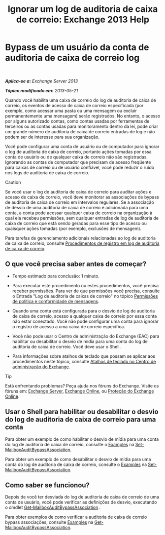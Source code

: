 ﻿---
title: 'Ignorar um log de auditoria de caixa de correio: Exchange 2013 Help'
TOCTitle: Bypass de um usuário da conta de auditoria de caixa de correio log
ms:assetid: 98a87071-fe31-4b67-beb8-a73799e54df2
ms:mtpsurl: https://technet.microsoft.com/pt-br/library/Ff461934(v=EXCHG.150)
ms:contentKeyID: 50486241
ms.date: 05/22/2018
mtps_version: v=EXCHG.150
ms.translationtype: MT
---

# Bypass de um usuário da conta de auditoria de caixa de correio log

 

_**Aplica-se a:** Exchange Server 2013_

_**Tópico modificado em:** 2013-05-21_

Quando você habilita uma caixa de correio do log de auditoria de caixa de correio, os eventos de acesso de caixa de correio especificada (por exemplo, como acessar uma pasta ou uma mensagem ou excluir permanentemente uma mensagem) serão registrados. No entanto, o acesso por alguns autorizado contas, como contas usadas por ferramentas de terceiros ou as contas usadas para monitoramento dentro da lei, pode criar um grande número de auditoria de caixa de correio entradas de log e não podem ser de interesse para sua organização.

Você pode configurar uma conta de usuário ou de computador para ignorar o log de auditoria de caixa de correio, portanto ações tomadas por essa conta de usuário ou de qualquer caixa de correio não são registradas. Ignorando as contas de computador que precisam de acesso freqüente para caixas de correio ou de usuário confiável, você pode reduzir o ruído nos logs de auditoria de caixa de correio.


> [!CAUTION]
> Se você usar o log de auditoria de caixa de correio para auditar ações e acesso de caixa de correio, você deve monitorar as associações de bypass de auditoria de caixa de correio em intervalos regulares. Se a associação de desvio de uma auditoria de caixa de correio é adicionada para uma conta, a conta pode acessar qualquer caixa de correio na organização à qual ela recebeu permissões, sem qualquer entradas de log de auditoria de caixa de correio que está sendo geradas para esse tipo de acesso ou quaisquer ações tomadas (por exemplo, exclusões de mensagem).



Para tarefas de gerenciamento adicionais relacionadas ao log de auditoria de caixa de correio, consulte [Procedimentos de registro em log de auditoria de caixa de correio](mailbox-audit-logging-procedures-exchange-2013-help.md).

## O que você precisa saber antes de começar?

  - Tempo estimado para conclusão: 1 minuto.

  - Para executar este procedimento ou estes procedimentos, você precisa receber permissões. Para ver de que permissões você precisa, consulte o Entrada "Log de auditoria de caixas de correio" no tópico [Permissões de política e conformidade de mensagens](messaging-policy-and-compliance-permissions-exchange-2013-help.md).

  - Quando uma conta está configurada para o desvio de log de auditoria de caixa de correio, acesso a qualquer caixa de correio por essa conta não estar conectado. Você não pode configurar uma conta para ignorar o registro de acesso a uma caixa de correio específica.

  - Você não pode usar o Centro de administração do Exchange (EAC) para habilitar ou desabilitar o desvio de mídia para uma conta do log de auditoria de caixa de correio. Você deve usar o Shell.

  - Para informações sobre atalhos de teclado que possam se aplicar aos procedimentos neste tópico, consulte [Atalhos de teclado no Centro de administração do Exchange](keyboard-shortcuts-in-the-exchange-admin-center-exchange-online-protection-help.md).


> [!TIP]
> Está enfrentando problemas? Peça ajuda nos fóruns do Exchange. Visite os fóruns em: <A href="https://go.microsoft.com/fwlink/p/?linkid=60612">Exchange Server</A>, <A href="https://go.microsoft.com/fwlink/p/?linkid=267542">Exchange Online</A>, ou <A href="https://go.microsoft.com/fwlink/p/?linkid=285351">Proteção do Exchange Online</A>.



## Usar o Shell para habilitar ou desabilitar o desvio do log de auditoria de caixa de correio para uma conta

Para obter um exemplo de como habilitar o desvio de mídia para uma conta do log de auditoria de caixa de correio, consulte o [Examples](https://technet.microsoft.com/pt-br/ff696758\(exchg.150\)#examples) na [Set-MailboxAuditBypassAssociation](https://technet.microsoft.com/pt-br/library/ff696758\(v=exchg.150\)).

Para obter um exemplo de como desabilitar o desvio de mídia para uma conta do log de auditoria de caixa de correio, consulte o [Examples](https://technet.microsoft.com/pt-br/ff696758\(exchg.150\)#examples) na [Set-MailboxAuditBypassAssociation](https://technet.microsoft.com/pt-br/library/ff696758\(v=exchg.150\)).

## Como saber se funcionou?

Depois de você ter desviada do log de auditoria de caixa de correio de uma conta de usuário, você pode verificar as definições de desvio, executando o cmdlet [Get-MailboxAuditBypassAssociation](https://technet.microsoft.com/pt-br/library/ff696741\(v=exchg.150\)) .

Para obter exemplos de como verificar a auditoria de caixa de correio bypass associações, consulte [Examples](https://technet.microsoft.com/pt-br/ff696741\(exchg.150\)#examples) na [Get-MailboxAuditBypassAssociation](https://technet.microsoft.com/pt-br/library/ff696741\(v=exchg.150\)).

